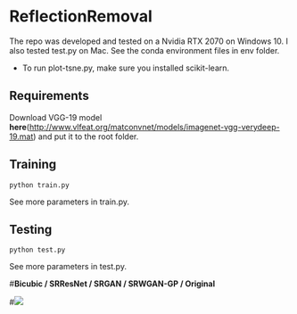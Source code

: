 # ReflectionRemoval

The repo was developed and tested on a Nvidia RTX 2070 on Windows 10. I also tested test.py on Mac. See the conda environment files in env folder.
* To run plot-tsne.py, make sure you installed scikit-learn.

## Requirements

Download VGG-19 model __here__(http://www.vlfeat.org/matconvnet/models/imagenet-vgg-verydeep-19.mat) and put it to the root folder.

## Training

```
python train.py
```
See more parameters in train.py.

## Testing

```
python test.py
```
See more parameters in test.py.

#__Bicubic / SRResNet / SRGAN / SRWGAN-GP / Original__

#<img src="https://github.com/goldhuang/SRGAN-PyTorch/blob/master/results/5.png">
